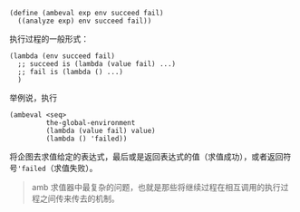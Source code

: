 ```
(define (ambeval exp env succeed fail)
  ((analyze exp) env succeed fail))

```
执行过程的一般形式：
```
(lambda (env succeed fail)
  ;; succeed is (lambda (value fail) ...)
  ;; fail is (lambda () ...)
  )  
```
举例说，执行
```
(ambeval <seq>
         the-global-environment
         (lambda (value fail) value)
         (lambda () 'failed))
```
将企图去求值给定的表达式，最后或是返回表达式的值（求值成功），或者返回符号`'failed`（求值失败）。

> amb 求值器中最复杂的问题，也就是那些将继续过程在相互调用的执行过程之间传来传去的机制。
